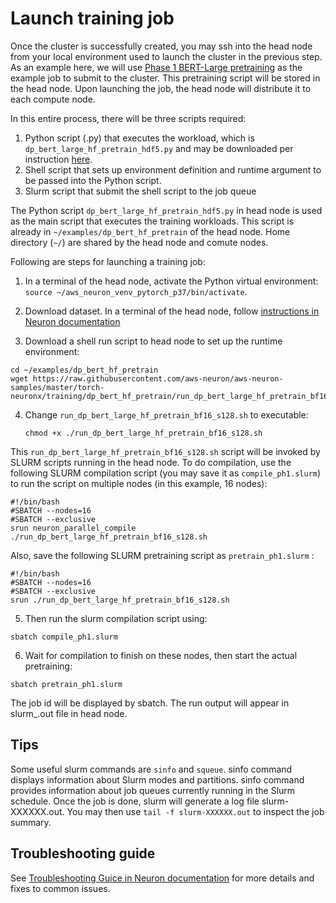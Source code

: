 # Launch training job
Once the cluster is successfully created, you may ssh into the head node from your local environment used to launch the cluster in the previous step. As an example here, we will use [Phase 1 BERT-Large pretraining](https://awsdocs-neuron.readthedocs-hosted.com/en/latest/frameworks/torch/torch-neuronx/tutorials/training/bert.html#phase-1-bert-large-pretrainingg) as the example job to submit to the cluster. This pretraining script will be stored in the head node. Upon launching the job, the head node will distribute it to each compute node.

In this entire process, there will be three scripts required:

1. Python script (.py) that executes the workload, which is `dp_bert_large_hf_pretrain_hdf5.py` and may be downloaded per instruction [here](https://awsdocs-neuron.readthedocs-hosted.com/en/latest/frameworks/torch/torch-neuronx/tutorials/training/bert.html#phase-1-bert-large-pretraining).
2. Shell script that sets up environment definition and runtime argument to be passed into the Python script.
3. Slurm script that submit the shell script to the job queue

The Python script `dp_bert_large_hf_pretrain_hdf5.py` in head node is used as the main script that executes the training workloads. This script is already in `~/examples/dp_bert_hf_pretrain` of the head node. Home directory (`~/`) are shared by the head node and comute nodes.

Following are steps for launching a training job:

1. In a terminal of the head node, activate the Python virtual environment: `source ~/aws_neuron_venv_pytorch_p37/bin/activate`.

2. Download dataset. In a terminal of the head node, follow [instructions in Neuron documentation](https://awsdocs-neuron.readthedocs-hosted.com/en/latest/frameworks/torch/torch-neuronx/tutorials/training/bert.html#downloading-tokenized-and-sharded-dataset-files)

3. Download a shell run script to head node to set up the runtime environment: 

```
cd ~/examples/dp_bert_hf_pretrain
wget https://raw.githubusercontent.com/aws-neuron/aws-neuron-samples/master/torch-neuronx/training/dp_bert_hf_pretrain/run_dp_bert_large_hf_pretrain_bf16_s128.sh
```

4. Change `run_dp_bert_large_hf_pretrain_bf16_s128.sh` to executable:
    
    `chmod +x ./run_dp_bert_large_hf_pretrain_bf16_s128.sh`

This `run_dp_bert_large_hf_pretrain_bf16_s128.sh` script will be invoked by SLURM scripts running in the head node. To do compilation, use the following SLURM compilation script (you may save it as `compile_ph1.slurm`) to run the script on multiple nodes (in this example, 16 nodes):

```
#!/bin/bash
#SBATCH --nodes=16
#SBATCH --exclusive
srun neuron_parallel_compile ./run_dp_bert_large_hf_pretrain_bf16_s128.sh
```

Also, save the following SLURM pretraining script as `pretrain_ph1.slurm` :

```
#!/bin/bash
#SBATCH --nodes=16
#SBATCH --exclusive
srun ./run_dp_bert_large_hf_pretrain_bf16_s128.sh
```

5. Then run the slurm compilation script using:

```
sbatch compile_ph1.slurm
```

6. Wait for compilation to finish on these nodes, then start the actual pretraining:

```
sbatch pretrain_ph1.slurm
```

The job id will be displayed by sbatch. The run output will appear in slurm_<job id>.out file in head node.


## Tips

Some useful slurm commands are `sinfo` and `squeue`. sinfo command displays information about Slurm modes and partitions. sinfo command provides information about job queues currently running in the Slurm schedule. Once the job is done, slurm will generate a log file slurm-XXXXXX.out. You may then use `tail -f slurm-XXXXXX.out` to inspect the job summary.

## Troubleshooting guide

See [Troubleshooting Guice in Neuron documentation](https://awsdocs-neuron.readthedocs-hosted.com/en/latest/frameworks/torch/torch-neuronx/tutorials/training/bert.html#troubleshooting) for more details and fixes to common issues.
